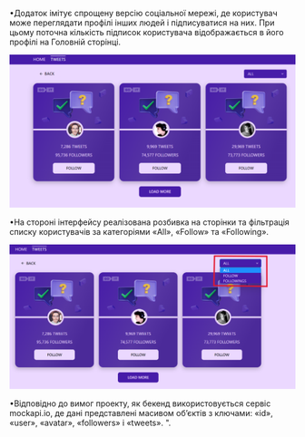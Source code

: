 •Додаток імітує спрощену версію соціальної мережі, де користувач може
переглядати профілі інших людей і підписуватися на них. При цьому поточна
кількість підписок користувача відображається в його профілі на Головній
сторінці.

![Creating repo from a template step 1](./assets/site-tweets.png)

•На стороні інтерфейсу реалізована розбивка на сторінки та фільтрація списку
користувачів за категоріями «All», «Follow» та «Following».

![Creating repo from a template step 1](./assets/filter.png)

•Відповідно до вимог проекту, як бекенд використовується сервіс mockapi.io, де
дані представлені масивом об’єктів з ключами: «id», «user», «avatar»,
«followers» і «tweets». ".
